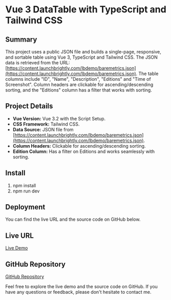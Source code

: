 # Vue 3 DataTable with TypeScript and Tailwind CSS

## Summary

This project uses a public JSON file and builds a single-page, responsive, and sortable table using Vue 3, TypeScript and Tailwind CSS. The JSON data is retrieved from the URL: [https://content.launchbrightly.com/lbdemo/baremetrics.json](https://content.launchbrightly.com/lbdemo/baremetrics.json). The table columns include "ID", "Name", "Description", "Editions" and "Time of Screenshot". Column headers are clickable for ascending/descending sorting, and the "Editions" column has a filter that works with sorting.

## Project Details

- **Vue Version:** Vue 3.2 with the Script Setup.
- **CSS Framework:** Tailwind CSS.
- **Data Source:** JSON file from [https://content.launchbrightly.com/lbdemo/baremetrics.json](https://content.launchbrightly.com/lbdemo/baremetrics.json).
- **Column Headers:** Clickable for ascending/descending sorting.
- **Edition Column:** Has a filter on Editions and works seamlessly with sorting.

## Install

1. npm install
2. npm run dev

## Deployment

You can find the live URL and the source code on GitHub below.

## Live URL

[Live Demo]("https://launch-brightly.netlify.app/")

## GitHub Repository

[GitHub Repository](https://github.com/kan101/launch-brightly)

Feel free to explore the live demo and the source code on GitHub. If you have any questions or feedback, please don't hesitate to contact me.
